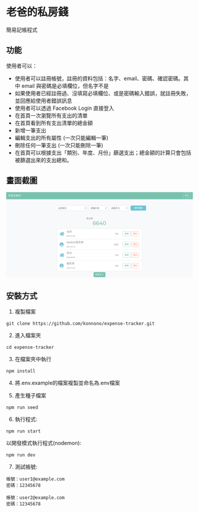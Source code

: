 # 老爸的私房錢
簡易記帳程式

## 功能
使用者可以：
- 使用者可以註冊帳號，註冊的資料包括：名字、email、密碼、確認密碼。其中 email 與密碼是必填欄位，但名字不是
- 如果使用者已經註冊過、沒填寫必填欄位、或是密碼輸入錯誤，就註冊失敗，並回應給使用者錯誤訊息
- 使用者可以透過 Facebook Login 直接登入
- 在首頁一次瀏覽所有支出的清單
- 在首頁看到所有支出清單的總金額
- 新增一筆支出
- 編輯支出的所有屬性 (一次只能編輯一筆)
- 刪除任何一筆支出 (一次只能刪除一筆)
- 在首頁可以根據支出「類別、年度、月份」篩選支出；總金額的計算只會包括被篩選出來的支出總和。

## 畫面截圖
![首頁](https://github.com/konnono/expense-tracker/blob/main/A2_cover_page.png) 

## 安裝方式
1. 複製檔案
```
git clone https://github.com/konnono/expense-tracker.git
```
2. 進入檔案夾
```
cd expense-tracker
```

3. 在檔案夾中執行
```
npm install
```

4. 將.env.example的檔案複製並命名為.env檔案

5. 產生種子檔案
```
npm run seed
```

6. 執行程式:
```
npm run start
```

以開發模式執行程式(nodemon):
```
npm run dev
```
7. 測試帳號:
```
帳號：user1@example.com
密碼：12345678

帳號：user2@example.com
密碼：12345678
```